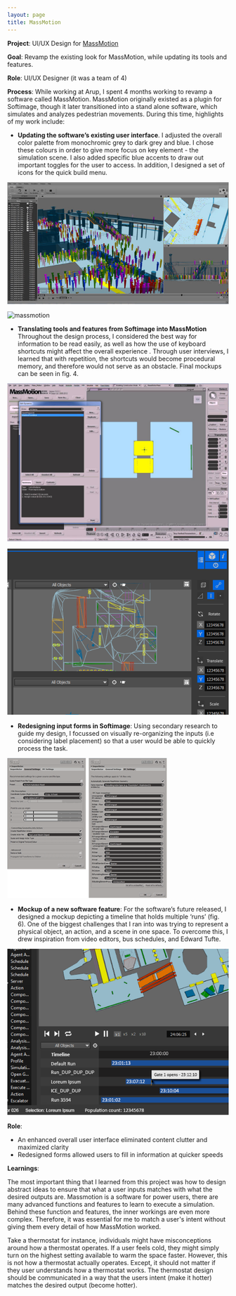 ```yaml
---
layout: page
title: MassMotion
---
```


**Project**: UI/UX Design for [MassMotion](https://www.oasys-software.com/products/pedestrian-simulation/massmotion/)

**Goal**: Revamp the existing look for MassMotion, while updating its tools and features.

**Role**: UI/UX Designer (it was a team of 4)

**Process**: While working at Arup, I spent 4 months working to revamp a software called MassMotion. MassMotion originally existed as a plugin for Softimage, though it later transitioned into a stand alone software, which simulates and analyzes pedestrian movements. During this time, highlights of my work include:

- **Updating the software’s existing user interface**. I adjusted the overall color palette from monochromic grey to dark grey and blue. I chose these colours in order to give more focus on key element - the simulation scene. I also added specific blue accents to draw out important toggles for the user to access. In addition, I designed a set of icons for the quick build menu.

![massmotion](/images/old_massmotion.jpg)

![massmotion](/images/massmotionfull.png)

- **Translating tools and features from Softimage into MassMotion** Throughout the design process, I considered the best way for information to be read easily, as well as how the use of keyboard shortcuts might affect the overall experience . Through user interviews, I learned that with repetition, the shortcuts would become procedural memory, and therefore would not serve as an obstacle. Final mockups can be seen in fig. 4.

![massmotion](/images/old_toolbar.jpg)

![massmotion](/images/tools.png)

- **Redesigning input forms in Softimage**: Using secondary research to guide my design, I focussed on visually re-organizing the inputs (i.e considering label placement) so that a user would be able to quickly process the task.

![massmotion](/images/forms.png)


- **Mockup of a new software feature**: For the software’s future released, I designed a mockup depicting a timeline that holds multiple ‘runs’ (fig. 6). One of the biggest challenges that I ran into was trying to represent a physical object, an action, and a scene in one space. To overcome this, I drew inspiration from video editors, bus schedules, and Edward Tufte.

![massmotion](/images/timeline.png)

**Role**:
- An enhanced overall user interface eliminated content clutter and maximized clarity
- Redesigned forms allowed users to fill in information at quicker speeds


**Learnings**:

The most important thing that I learned from this project was how to design abstract ideas to ensure that what a user inputs matches with what the desired outputs are. Massmotion is a software for power users, there are many advanced functions and features to learn to execute a simulation. Behind these function and features, the inner workings are even more complex. Therefore, it was essential for me to match a user's intent without giving them every detail of how MassMotion worked.

Take a thermostat for instance, individuals might have misconceptions around how a thermostat operates. If a user feels cold, they might simply turn on the highest setting available to warm the space faster. However, this is not how a thermostat actually operates. Except, it should not matter if they user understands how a thermostat works. The thermostat design should be communicated in a way that the users intent (make it hotter) matches the desired output (become hotter).
